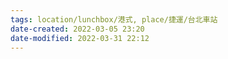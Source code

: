 ```yaml
---
tags: location/lunchbox/港式, place/捷運/台北車站
date-created: 2022-03-05 23:20
date-modified: 2022-03-31 22:12
---
```

